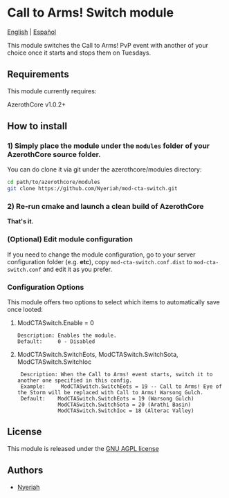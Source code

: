 # Call to Arms! Switch module

[English](README.md) | [Español](README_ES.md)

This module switches the Call to Arms! PvP event with another of your choice once it starts and stops them on Tuesdays.

## Requirements

This module currently requires:

AzerothCore v1.0.2+

## How to install

### 1) Simply place the module under the `modules` folder of your AzerothCore source folder.

You can do clone it via git under the azerothcore/modules directory:

```sh
cd path/to/azerothcore/modules
git clone https://github.com/Nyeriah/mod-cta-switch.git
```


### 2) Re-run cmake and launch a clean build of AzerothCore

**That's it.**

### (Optional) Edit module configuration

If you need to change the module configuration, go to your server configuration folder (e.g. **etc**), copy `mod-cta-switch.conf.dist` to `mod-cta-switch.conf` and edit it as you prefer.

### Configuration Options

This module offers two options to select which items to automatically save once looted:

1) ModCTASwitch.Enable = 0

       Description: Enables the module.
       Default:     0 - Disabled

2) ModCTASwitch.SwitchEots, ModCTASwitch.SwitchSota, ModCTASwitch.SwitchIoc

        Description: When the Call to Arms! event starts, switch it to another one specified in this config.
        Example:     ModCTASwitch.SwitchEots = 19 -- Call to Arms! Eye of the Storm will be replaced with Call to Arms! Warsong Gulch.
        Default:    ModCTASwitch.SwitchEots = 19 (Warsong Gulch)
                    ModCTASwitch.SwitchSota = 20 (Arathi Basin)
                    ModCTASwitch.SwitchIoc = 18 (Alterac Valley)


## License

This module is released under the [GNU AGPL license](https://github.com/azerothcore/mod-transmog/blob/master/LICENSE)

## Authors

- [Nyeriah](https://github.com/Nyeriah)
